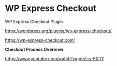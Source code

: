 # WP Express Checkout
WP Express Checkout Plugin

https://wordpress.org/plugins/wp-express-checkout/

https://wp-express-checkout.com/

<strong>Checkout Process Overview</strong>

https://www.youtube.com/watch?v=jdeZcs-90DY
